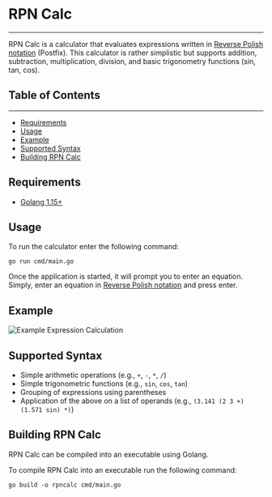# RPN Calc

---

RPN Calc is a calculator that evaluates expressions written in
[Reverse Polish notation](https://en.wikipedia.org/wiki/Reverse_Polish_notation) (Postfix).
This calculator is rather simplistic but supports addition, subtraction, multiplication, division, and basic
trigonometry functions (sin, tan, cos).

## Table of Contents

---
* [Requirements](#requirements)
* [Usage](#usage)
* [Example](#example)
* [Supported Syntax](#supported-syntax)
* [Building RPN Calc](#build)

## Requirements

* [Golang 1.15+](https://golang.org/dl/)

## Usage

To run the calculator enter the following command:

```go run cmd/main.go```

Once the application is started, it will prompt you to enter an equation. 
Simply, enter an equation in [Reverse Polish notation](https://en.wikipedia.org/wiki/Reverse_Polish_notation) 
and press enter.

## Example

![Example Expression Calculation](./assets/example.gif)

## Supported Syntax

* Simple arithmetic operations (e.g., `+`, `-`, `*`, `/`)
* Simple trigonometric functions (e.g., `sin`, `cos`, `tan`)
* Grouping of expressions using parentheses
* Application of the above on a list of operands (e.g., `(3.141 (2 3 +) (1.571 sin) *)`) 

## Building RPN Calc

RPN Calc can be compiled into an executable using Golang.

To compile RPN Calc into an executable run the following command:

`go build -o rpncalc cmd/main.go`